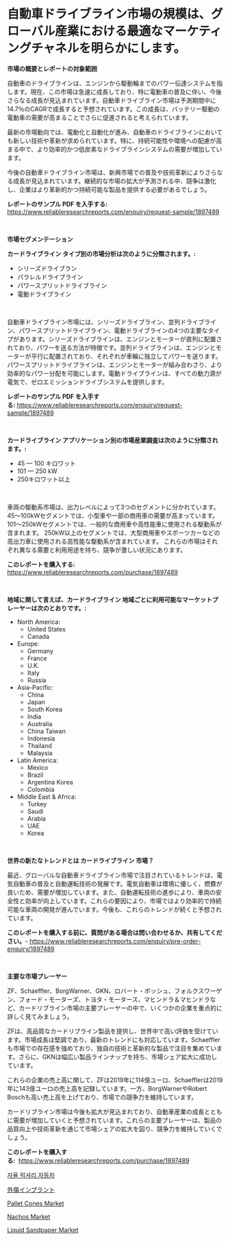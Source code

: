 <p><h1>自動車ドライブライン市場の規模は、グローバル産業における最適なマーケティングチャネルを明らかにします。</h1></p><p><strong>市場の概要とレポートの対象範囲</strong></p>
<p><p>自動車のドライブラインは、エンジンから駆動輪までのパワー伝達システムを指します。現在、この市場は急速に成長しており、特に電動車の普及に伴い、今後さらなる成長が見込まれています。自動車ドライブライン市場は予測期間中に14.7％のCAGRで成長すると予想されています。この成長は、バッテリー駆動の電動車の需要が高まることでさらに促進されると考えられています。</p><p>最新の市場動向では、電動化と自動化が進み、自動車のドライブラインにおいても新しい技術や革新が求められています。特に、持続可能性や環境への配慮が高まる中で、より効率的かつ低炭素なドライブラインシステムの需要が増加しています。</p><p>今後の自動車ドライブライン市場は、新興市場での普及や技術革新によりさらなる成長が見込まれています。継続的な市場の拡大が予測される中、競争は激化し、企業はより革新的かつ持続可能な製品を提供する必要があるでしょう。</p></p>
<p><strong>レポートのサンプル PDF を入手する:</strong> <a href="https://www.reliableresearchreports.com/enquiry/request-sample/1897489">https://www.reliableresearchreports.com/enquiry/request-sample/1897489</a></p>
<p>&nbsp;</p>
<p><strong>市場セグメンテーション</strong></p>
<p><strong>カードライブライン タイプ別の市場分析は次のように分類されます。:</strong></p>
<p><ul><li>シリーズドライブラン</li><li>パラレルドライブライン</li><li>パワースプリットドライブライン</li><li>電動ドライブライン</li></ul></p>
<p>&nbsp;</p>
<p><p>自動車ドライブライン市場には、シリーズドライブライン、並列ドライブライン、パワースプリットドライブライン、電動ドライブラインの4つの主要なタイプがあります。シリーズドライブラインは、エンジンとモーターが直列に配置されており、パワーを送る方法が特徴です。並列ドライブラインは、エンジンとモーターが平行に配置されており、それぞれが車輪に独立してパワーを送ります。パワースプリットドライブラインは、エンジンとモーターが組み合わさり、より効率的なパワー分配を可能にします。電動ドライブラインは、すべての動力源が電気で、ゼロエミッションドライブシステムを提供します。</p></p>
<p><strong>レポートのサンプル PDF を入手する:</strong>&nbsp;<a href="https://www.reliableresearchreports.com/enquiry/request-sample/1897489">https://www.reliableresearchreports.com/enquiry/request-sample/1897489</a></p>
<p>&nbsp;</p>
<p><strong> カードライブライン アプリケーション別の市場産業調査は次のように分類されます。:</strong></p>
<p><ul><li>45 — 100 キロワット</li><li>101 — 250 kW</li><li>250キロワット以上</li></ul></p>
<p>&nbsp;</p>
<p><p>車両の駆動系市場は、出力レベルによって3つのセグメントに分かれています。 45〜100kWセグメントでは、小型車や一部の商用車の需要が高まっています。 101〜250kWセグメントでは、一般的な商用車や高性能車に使用される駆動系が含まれます。 250kW以上のセグメントでは、大型商用車やスポーツカーなどの高出力車に使用される高性能な駆動系が含まれています。 これらの市場はそれぞれ異なる需要と利用用途を持ち、競争が激しい状況にあります。</p></p>
<p><strong>このレポートを購入する:</strong>&nbsp; <a href="https://www.reliableresearchreports.com/purchase/1897489">https://www.reliableresearchreports.com/purchase/1897489</a></p>
<p>&nbsp;</p>
<p><strong>地域に関して言えば、カードライブライン 地域ごとに利用可能なマーケットプレーヤーは次のとおりです。:</strong></p>
<p><ul>
    <li>
        North America:
        <ul>
            <li>United States</li>
            <li>Canada</li>
        </ul>
    </li>
    <li>
        Europe:
        <ul>
            <li>Germany</li>
            <li>France</li>
            <li>U.K.</li>
            <li>Italy</li>
            <li>Russia</li>
        </ul>
    </li>
    <li>
        Asia-Pacific:
        <ul>
            <li>China</li>
            <li>Japan</li>
            <li>South Korea</li>
            <li>India</li>
            <li>Australia</li>
            <li>China Taiwan</li>
            <li>Indonesia</li>
            <li>Thailand</li>
            <li>Malaysia</li>
        </ul>
    </li>
    <li>
        Latin America:
        <ul>
            <li>Mexico</li>
            <li>Brazil</li>
            <li>Argentina Korea</li>
            <li>Colombia</li>
        </ul>
    </li>
    <li>
        Middle East & Africa:
        <ul>
            <li>Turkey</li>
            <li>Saudi</li>
            <li>Arabia</li>
            <li>UAE</li>
            <li>Korea</li>
        </ul>
    </li>
    </ul></p>
<p>&nbsp;</p>
<p><strong>世界の新たなトレンドとは カードライブライン 市場？</strong></p>
<p><p>最近、グローバルな自動車ドライブライン市場で注目されているトレンドは、電気自動車の普及と自動運転技術の発展です。電気自動車は環境に優しく、燃費が良いため、需要が増加しています。また、自動運転技術の進歩により、車両の安全性と効率が向上しています。これらの要因により、市場ではより効率的で持続可能な車両の開発が進んでいます。今後も、これらのトレンドが続くと予想されています。</p></p>
<p><strong>このレポートを購入する前に、質問がある場合は問い合わせるか、共有してください。</strong>- <a href="https://www.reliableresearchreports.com/enquiry/pre-order-enquiry/1897489">https://www.reliableresearchreports.com/enquiry/pre-order-enquiry/1897489</a></p>
<p>&nbsp;</p>
<p><strong>主要な市場プレーヤー</strong></p>
<p><p>ZF、Schaeffler、BorgWarner、GKN、ロバート・ボッシュ、フォルクスワーゲン、フォード・モーターズ、トヨタ・モータース、マヒンドラ＆マヒンドラなど、カードリブライン市場の主要プレーヤーの中で、いくつかの企業を重点的に詳しく見てみましょう。</p><p>ZFは、高品質なカードリブライン製品を提供し、世界中で高い評価を受けています。市場成長は堅調であり、最新のトレンドにも対応しています。Schaefflerも市場での存在感を強めており、独自の技術と革新的な製品で注目を集めています。さらに、GKNは幅広い製品ラインナップを持ち、市場シェア拡大に成功しています。</p><p>これらの企業の売上高に関して、ZFは2019年に114億ユーロ、Schaefflerは2019年に143億ユーロの売上高を記録しています。一方、BorgWarnerやRobert Boschも高い売上高を上げており、市場での競争力を維持しています。</p><p>カードリブライン市場は今後も拡大が見込まれており、自動車産業の成長とともに需要が増加していくと予想されています。これらの主要プレーヤーは、製品の品質向上や技術革新を通じて市場シェアの拡大を図り、競争力を維持していくでしょう。</p></p>
<p><strong>このレポートを購入する:</strong>&nbsp;&nbsp;<a href="https://www.reliableresearchreports.com/purchase/1897489">https://www.reliableresearchreports.com/purchase/1897489</a></p>
<p><p><a href="https://github.com/vsap75a286l/Market-Research-Report-List-1/blob/main/1494618192987.md">자율 럭셔리 자동차</a></p><p><a href="https://github.com/ppmazlotr77499/Market-Research-Report-List-1/blob/main/7936966193202.md">外傷インプラント</a></p><p><a href="https://scarlet-rocket-c63.notion.site/Pallet-Cones-Market-with-the-goal-of-estimating-the-market-size-and-future-growth-potential-of-vario-0dc76988ecd94f0fb562d9617dae2b50">Pallet Cones Market</a></p><p><a href="https://view.publitas.com/reportprime-1/nachos-market-research-report-unlocks-analysis-on-the-market-financial-status-market-size-and-market-revenue-upto-2031/">Nachos Market</a></p><p><a href="https://github.com/lylyparadise/Market-Research-Report-List-2/blob/main/liquid-sandpaper-market.md">Liquid Sandpaper Market</a></p></p>